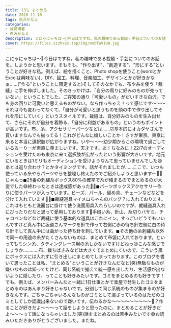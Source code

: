 ```yaml
---
title: 131。まとめる
date: 2018-11-10
tags: 白沢かなえ
categories: 
- 成员博客
- 白沢かなえ
description: こにゃにゃちは〜🦁今日はですね。私の趣味である裁縫・手芸についてのお話を。しようかと思います。そもそも、"作り出す"、"創造する"、"形にする"ということが好きな私。例えば、絵を描くこと、Photo shopを使...
cover: https://files.zzzhxxx.top/img/mobTaV1UW.jpg 
---
```


こにゃにゃちは〜🦁今日はですね。私の趣味である裁縫・手芸についてのお話を。しようかと思います。そもそも、"作り出す"、"創造する"、"形にする"ということが好きな私。例えば、絵を描くこと、Photo shopを使うこと(wordとかExcelは興味ない)、DIY、図工、料理、音楽加工、デザインとかが好きかなぁ……("作る"ということに限定すると)そしてそのなかでも、布や糸を使う「裁縫」に手を伸ばしました。そのきっかけは、「自分の周りに好みのものが売っていない」ということでした。ご存知の通り「可愛いもの」がだいすきな白沢。でも身の回りに可愛いと思えるものがない。なら作っちゃえ！って感じです〜〜〜それは今も変わってなくて、「自分が可愛いと思うものを頭の中で作り出してそれを形にしていく」というスタイルです。裁縫は、自分好みのものを生み出せて、さらにそれが自分を着飾る、「自分に利益があるもの」というのもポイントが高いです。布、糸、アクセサリーパーツなどは……☑︎基本的にオカダヤさんで買いますなんでも揃ってる！これがどんなに嬉しいことか！さすが東京。東京に来ると本当に選択肢が広がりますね。いや〜〜〜幼少期からこの環境で過ごしているるーりーが素直に羨ましいです。天才です。あ！ちなみに！22/7のオーディションを受けたのも東京に来て選択肢が広がったという影響が大きいです。地元にいるときは1ミリもオーディションを受けようなんて思っていませんでした😅あとは巡り合わせ？とかタイミングです。話がそれましたが……ここで、いつも使っている糸やらパーツやらを整理し終えたのでご紹介しようと思います〜👏🏻じゃんっ◼︎25番の刺繍糸ボックス80%の確率で糸が絡まるのでまとめるのが大変でした😅終わったときは達成感があった✌🏻◼︎パーツボックスアクセサリー作りに使うパーツが入っています。ビーズ、パール、留め具、チェーンなどなどを分けて入れています✌🏻◼︎裁縫道具マイメロちゃんのバッグ？に入れております。これはもともと洗面台に掛けて使う洗面用具入れらしいのですが、裁縫道具入れにぴったりだなと思って愛用しております💍手縫い糸、針山、糸切りバサミ、チャコペンなどなど裁縫に使う基本的な道具はこれにイン。すっごいどうでもいいんですけど真ん中に坂道さんマークを針で作って右側に赤の待ち針左側に白の待ち針そして真ん中には曲がった待ち針を刺しています。◼︎その他の糸刺繍糸以外で同一の用途の糸がたくさんないものは、まとめて布袋に入れております。といってもミシン糸、タティングレース用の糸しかないですけどねっ😌こんな感じでしょうか…………布、裁ちばさみなどは大きくてまとめにくいので、こういう風にボックスには入れずに引き出しにまとめてしまっております。このブログを書いて思ったことは私、"まとめる"ということが好きなんだなと(笑)無駄なものが嫌いなものは知ってたけど、同じ系統で揃えて統一感を出したり、生活感が出ないように隠したり、ってことも好きみたいです。ゴミをまとめるのも好きです！でも、例えば、メンバーみんなと一緒に1日仕事とかで楽屋で発生したゴミをまとめるのはあんまり好きじゃないです。分別して同じ系統のものが集まるのが好きなんです。ごちゃごちゃいろんなものがゴミとして混ざっているのはただのゴミとしてしか認識出来ないので嫌いです。伝わるかな〜〜〜〜〜〜〜〜〜🧐？作ることが好きだよ〜〜〜って話をしようと思ったのに、まとめることが好きだよ〜〜〜って話になっちゃいました(笑)話をまとめるのは苦手みたいです😅お読みいただきありがとうございました。またね。


